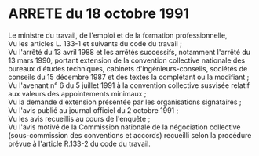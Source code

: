 # ARRETE du 18 octobre 1991

Le ministre du travail, de l'emploi et de la formation professionnelle,  
 Vu les articles L. 133-1 et suivants du code du travail ;   
 Vu l'arrêté du 13 avril 1988 et les arrêtés successifs, notamment l'arrêté du 13 mars 1990, portant extension de la convention collective nationale des bureaux d'études techniques, cabinets d'ingénieurs-conseils, sociétés de conseils du 15 décembre 1987 et des textes la complétant ou la modifiant ;  
 Vu l'avenant n° 6 du 5 juillet 1991 à la convention collective susvisée relatif aux valeurs des appointements minimaux ;  
 Vu la demande d'extension présentée par les organisations signataires ;  
 Vu l'avis publié au journal officiel du 2 octobre 1991 ;  
 Vu les avis recueillis au cours de l'enquête ;  
 Vu l'avis motivé de la Commission nationale de la négociation collective (sous-commission des conventions et accords) recueilli selon la procédure prévue à l'article R.133-2 du code du travail.